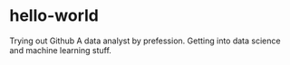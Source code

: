 # hello-world
Trying out Github
A data analyst by prefession. Getting into data science and machine learning stuff.
